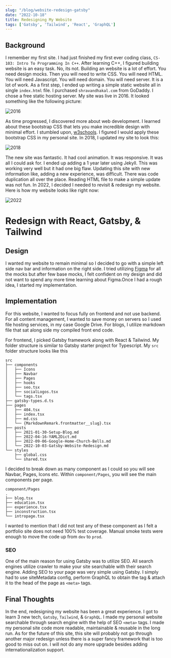 ```yaml
---
slug: "/blog/website-redesign-gatsby"
date: "2022-10-18"
title: Redesigning My Website
tags: ['Gatsby', 'Tailwind', 'React', 'GraphQL']
---
```

 
## Background
I remember my first site. I had just finished my first ever coding class, `CS-103: Intro To Programming In C++`. After learning C++, I figured building website is an easy task. No, its not. Building an website is a lot of effort. You need design mocks. Then you will need to write CSS. You will need HTML. You will need Javascript. You will need domain. You will need server. It is a lot of work. As a first step, I ended up writing a simple static website all in single `index.html` file. I purchased `shravandhakal.com` from GoDaddy. I chose  a free static hosting server. My site was live in 2016. It looked something like the following picture:

![2016](https://drive.google.com/uc?id=1dtJfYFnC1fjqNJXOdUn30FOvXj_vvZtM) 

As time progressed, I discovered more about web development. I learned about these bootstrap CSS that lets you make incredible design with minimal effort. I stumbled upon, [w3schools](https://w3schools.com/). I figured I would apply these bootstrap CSS in my personal site. In 2018, I updated my site to look this:

![2018](https://drive.google.com/uc?id=16QjweTF9ddDNSQ4S3ZLH0n5YHjKUmvxP) 

The new site was fantastic. It had cool animation. It was responsive. It was all I could ask for. I ended up adding a 1 year later using Jekyll. This was working very well but it had one big flaw. Updating this site with new information like, adding a new experience, was difficult. There was code duplication all over the place. Reading HTML file to make a simple update was not fun. In 2022, I decided I needed to revisit & redesign my website. Here is how my website looks like right now:

![2022](https://drive.google.com/uc?id=1rtua1pqCFEh2WWzWfFWTP7ekXyI1MqMi) 
# Redesign with React, Gatsby, & Tailwind
## Design
I wanted my website to remain minimal so I decided to go with a simple left side nav bar and information on the right side. I tried utilizing [Figma](https://www.figma.com/) for all the mocks but after few base mocks, I felt confident on my design and did not want to spend any more time learning about Figma.Once I had a rough idea, I started my implementation. 

## Implementation

For this website, I wanted to focus fully on frontend and not use backend. For all content management, I wanted to save money on servers so I used file hosting services, in my case Google Drive. For blogs, I utilize markdown file that sat along side my compiled front end code.

For frontend, I picked Gatsby framework along with React & Tailwind. My folder structure is similar to Gatsby starter project for Typescript. My `src` folder structure looks like this
```
src
├── components
│   ├── Icons
│   ├── Navbar
│   ├── Pages
│   ├── hooks
│   ├── seo.tsx
│   ├── socialLogos.tsx
│   └── tags.tsx
├── gatsby-types.d.ts
├── pages
│   ├── 404.tsx
│   ├── index.tsx
│   ├── md.css
│   └── {MarkdownRemark.frontmatter__slug}.tsx
├── posts
│   ├── 2021-01-30-Setup-Blog.md
│   ├── 2022-04-16-YAML2Dict.md
│   ├── 2022-09-06-Google-Home-Church-Bells.md
│   └── 2022-10-03-Gatsby-Website-Redesign.md
└── styles
    ├── global.css
    └── shared.tsx
```

I decided to break down as many component as I could so you will see Navbar, Pages, Icons etc. Within `component/Pages`, you will see the main components per page.
```
component/Pages
.
├── blog.tsx
├── education.tsx
├── experience.tsx
├── inconstruction.tsx
└── intropage.tsx
```
I wanted to mention that I did not test any of these component as I felt a portfolio site does not need 100% test coverage. Manual smoke tests were enough to move the code up from `dev` to `prod`. 


### SEO
One of the main reason for using Gatsby was to utilize SEO. All search engines utilize crawler to make your site searchable with their search engine. Adding SEO to your page was very simple using Gatsby. I simply had to use siteMetadata config, perform GraphQL to obtain the tag & attach it to the head of the page as `<meta>` tags. 


## Final Thoughts

In the end, redesigning my website has been a great experience. I got to learn 3 new tech, `Gatsby`, `Tailwind`, & `GraphQL`. I made my personal website searchable through search engine with the help of SEO `<meta>` tags. I made my personal site code more readable, maintainable & reusable in the long run. As for the future of this site, this site will probably not go through another major redesign unless there is a super fancy framework that is too good to miss out on. I will not do any more upgrade besides adding internationalization support.

